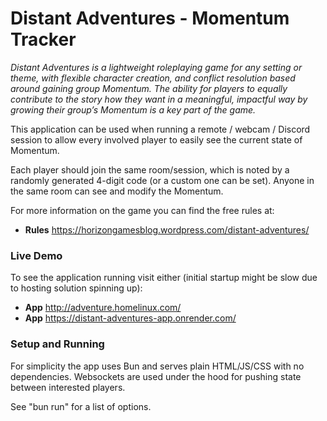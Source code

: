 # Distant Adventures - Momentum Tracker
*Distant Adventures is a lightweight roleplaying game for any setting or theme, with flexible character creation, and conflict resolution based around gaining group Momentum. The ability for players to equally contribute to the story how they want in a meaningful, impactful way by growing their group’s Momentum is a key part of the game.*

This application can be used when running a remote / webcam / Discord session to allow every involved player to easily see the current state of Momentum.

Each player should join the same room/session, which is noted by a randomly generated 4-digit code (or a custom one can be set). Anyone in the same room can see and modify the Momentum.

For more information on the game you can find the free rules at:
- **Rules** https://horizongamesblog.wordpress.com/distant-adventures/

### Live Demo
To see the application running visit either (initial startup might be slow due to hosting solution spinning up):
- **App** http://adventure.homelinux.com/
- **App** https://distant-adventures-app.onrender.com/

### Setup and Running
For simplicity the app uses Bun and serves plain HTML/JS/CSS with no dependencies. Websockets are used under the hood for pushing state between interested players.

See "bun run" for a list of options.
